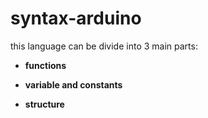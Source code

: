 # syntax-arduino

this language can be divide into 3 main parts:

* **functions**

* **variable and constants**

* **structure**

